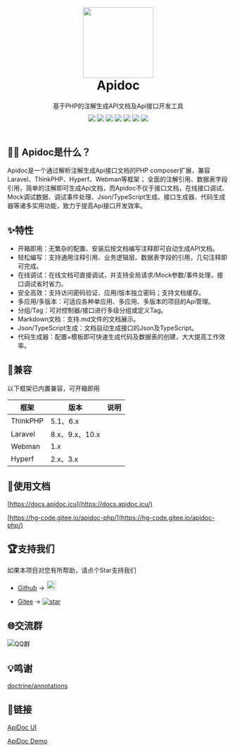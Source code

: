 <div align="center">
    <img width="160"  src="https://docs.apidoc.icu/logo.png">
</div>

<h1 align="center" style="margin-top: 0;padding-top: 0;">
  Apidoc
</h1>

<div align="center">
 基于PHP的注解生成API文档及Api接口开发工具
</div>

<div align="center" style="margin-top:10px;margin-bottom:50px;">
<a href="https://packagist.org/packages/hg/apidoc"><img src="https://img.shields.io/packagist/v/hg/apidoc"></a>
<a href="https://packagist.org/packages/hg/apidoc"><img src="https://img.shields.io/packagist/dt/hg/apidoc"></a>
<a href="https://packagist.org/packages/hg/apidoc"><img src="https://img.shields.io/packagist/dm/hg/apidoc"></a>
<a href="https://packagist.org/packages/hg/apidoc"><img src="https://img.shields.io/packagist/dd/hg/apidoc"></a>
<a href="https://packagist.org/packages/hg/apidoc"><img src="https://img.shields.io/packagist/l/hg/apidoc"></a>
<a href="https://github.com/HGthecode/apidoc-php"><img src="https://img.shields.io/github/issues/HGthecode/apidoc-php"></a>
<a href="https://github.com/HGthecode/apidoc-php"><img src="https://img.shields.io/github/forks/HGthecode/apidoc-php"></a>

</div>


## 🤷‍♀️ Apidoc是什么？

Apidoc是一个通过解析注解生成Api接口文档的PHP composer扩展，兼容Laravel、ThinkPHP、Hyperf、Webman等框架；
全面的注解引用、数据表字段引用，简单的注解即可生成Api文档，而Apidoc不仅于接口文档，在线接口调试、Mock调试数据、调试事件处理、Json/TypeScript生成、接口生成器、代码生成器等诸多实用功能，致力于提高Api接口开发效率。


## ✨特性

- 开箱即用：无繁杂的配置、安装后按文档编写注释即可自动生成API文档。
- 轻松编写：支持通用注释引用、业务逻辑层、数据表字段的引用，几句注释即可完成。
- 在线调试：在线文档可直接调试，并支持全局请求/Mock参数/事件处理，接口调试省时省力。
- 安全高效：支持访问密码验证、应用/版本独立密码；支持文档缓存。
- 多应用/多版本：可适应各种单应用、多应用、多版本的项目的Api管理。
- 分组/Tag：可对控制器/接口进行多级分组或定义Tag。
- Markdown文档：支持.md文件的文档展示。
- Json/TypeScript生成：文档自动生成接口的Json及TypeScript。
- 代码生成器：配置+模板即可快速生成代码及数据表的创建，大大提高工作效率。


## 📌兼容

以下框架已内置兼容，可开箱即用

|框架|版本|说明|
|-|-|-|
|ThinkPHP|5.1、6.x||
|Laravel|8.x、9.x、10.x||
|Webman|1.x||
|Hyperf|2.x、3.x||


## 📖使用文档

[https://docs.apidoc.icu](https://docs.apidoc.icu/)

[https://hg-code.gitee.io/apidoc-php/](https://hg-code.gitee.io/apidoc-php/)

## 🏆支持我们

如果本项目对您有所帮助，请点个Star支持我们

- [Github](https://github.com/HGthecode/apidoc-php) -> <a href="https://github.com/HGthecode/apidoc-php" target="_blank">
  <img height="22" src="https://img.shields.io/github/stars/HGthecode/apidoc-php?style=social" class="attachment-full size-full" alt="Star me on GitHub" data-recalc-dims="1" /></a>

- [Gitee](https://gitee.com/hg-code/apidoc-php) -> <a href="https://gitee.com/hg-code/apidoc-php/stargazers"><img src="https://gitee.com/hg-code/apidoc-php/badge/star.svg" alt="star"></a>


## 🌐交流群

![QQ群](https://docs.apidoc.icu/qq-qun.png)



## 💡鸣谢

<a href="https://github.com/doctrine/annotations" target="_blank">doctrine/annotations</a>


## 🔗链接
 <a href="https://github.com/HGthecode/apidoc-ui" target="_blank">ApiDoc UI</a>
 
 <a href="https://github.com/HGthecode/apidoc-demos" target="_blank">ApiDoc Demo</a>


